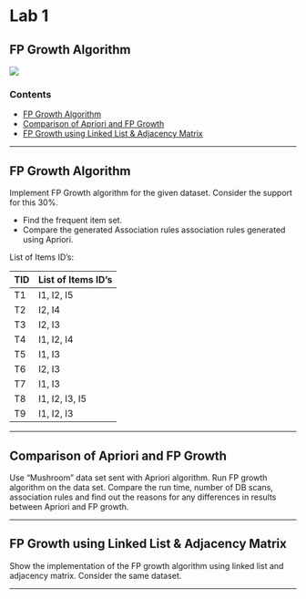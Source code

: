 # Lab 1
## FP Growth Algorithm

![](https://img.shields.io/badge/language-C%2B%2B11-ff69b4)

### Contents
* [FP Growth Algorithm](#a)
* [Comparison of Apriori and FP Growth](#b)
* [FP Growth using Linked List & Adjacency Matrix](#c)

___

<a name="a"></a>
## FP Growth Algorithm
Implement FP Growth algorithm for the given dataset. Consider the support for this 30%.
+ Find the frequent item set.
+ Compare the generated Association rules association rules generated using Apriori.

List  of Items ID’s:

| TID | List of Items ID’s |
|-----|--------------------|
| T1  | I1, I2, I5         |
| T2  | I2, I4             |
| T3  | I2, I3             |
| T4  | I1, I2, I4         |
| T5  | I1, I3             |
| T6  | I2, I3             |
| T7  | I1, I3             |
| T8  | I1, I2, I3, I5     |
| T9  | I1, I2, I3         |

___

<a name="b"></a>
## Comparison of Apriori and FP Growth
Use “Mushroom” data set sent with Apriori algorithm. Run FP growth algorithm on the data set. Compare the run time, number of DB scans, association rules and find out the reasons for any differences in results between Apriori and FP growth.
___

<a name="c"></a>
## FP Growth using Linked List & Adjacency Matrix
Show the implementation of the FP growth algorithm using linked list and adjacency matrix. Consider the same dataset.
___